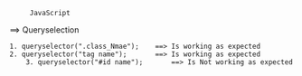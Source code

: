          JavaScript 

==> Queryselection 

    1. queryselector(".class_Nmae");    ==> Is working as expected
    2. queryselector("tag name");       ==> Is working as expected
        3. queryselector("#id name");       ==> Is Not working as expected